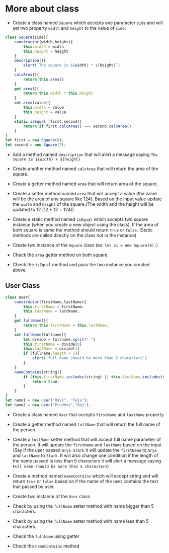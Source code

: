 # More about class

- Create a class named `Square` which accepts one parameter `side` and will set two property `width` and `height` to the value of `side`.
```js
class Square(side){
    constructor(width,height){
        this.width = width
        this.height = height
    }
    description(){
        alert(`The square is ${width} * ${height}`)
    }
    calcArea(){
        return this.area() 
    }
    get area(){
        return this.width * this.height
    }
    set area(value){
        this.width = value
        this.height = value
    }
    static isEqual (first,second){
        return if first.calcArea() === second.calcArea()
    }
}
let first = new Square(6);
let second = new Square(7);

```

- Add a method named `description` that will alert a message saying `The square is ${width} x ${height}`

- Create another method named `calcArea` that will return the area of the square.

- Create a getter method named `area` that will return area of the square.

- Create a setter method named `area` that will accept a value (the value will be the area of any square like 124). Based on the input value update the `width` and `height` of the square.(The width and the height will be updated to 12 (12 \* 12 = 124))

- Create a static method named `isEqual` which accepts two square instance (when you create a new object using the class). If the area of both square is same the method should return `true` or `false`. (Static methods are called directly on the class not in the instance)

- Create two instance of the `Square` class (ex: `let s1 = new Square(6);`)

- Check the `area` getter method on both square.

- Check the `isEqual` method and pass the two instance you created above.

## User Class
```js
class User{
    constructor(firstName,lastName){
        this.firstName = firstName;
        this.lastName = lastName;
    }
    get fullName(){
        return this.firstName + this.lastName;
    }
    set fullName(fullname){
        let divide = fullname.split(" ")
        this.firstName = divide[0]
        this.lastName = divide[1]
        if (fullname.length < 5){
            alert(`full name should be more than 5 characters`)
        }
    }
    nameContains(string){
        if (this.firstName.includes(string) || this.lastName.includes(string)){
            return true;
        }  
    }
}
let name1 = new user("Ravi", "Teja");
let name2 = new user("Prudhvi","Raj");

```

- Create a class named `User` that accepts `firstName` and `lastName` property

- Create a getter method named `fullName` that will return the full name of the person.

- Create a `fullName` setter method that will accept full name parameter of the person. It will update the `firstName` and `lastName` based on the input. (Say if the user passed `Arya Stark` it will update the `firstName` to `Arya` and `lastName` to `Stark`. It will also change one condition if the length of the name passed is less than 5 characters it will alert a message saying `Full name should be more than 5 characters`)

- Create a method named `nameContains` which will accept string and will return `true` or `false` based on if the name of the user contains the text that passed by user.

- Create two instance of the `User` class

- Check by using the `fullName` setter method with name bigger than 5 characters.

- Check by using the `fullName` setter method with name less than 5 characters.

- Check the `fullName` using getter

- Check the `nameContains` method

